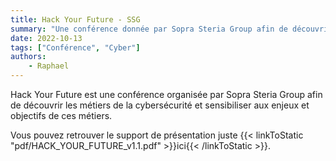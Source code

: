 ```yaml
---
title: Hack Your Future - SSG
summary: "Une conférence donnée par Sopra Steria Group afin de découvrir les métiers de la cybersécurité et sensibiliser aux enjeux et objectifs de ces métiers."
date: 2022-10-13
tags: ["Conférence", "Cyber"]
authors:
    - Raphael
---
```


Hack Your Future est une conférence organisée par Sopra Steria Group afin de découvrir les métiers de la cybersécurité et sensibiliser aux enjeux et objectifs de ces métiers.

Vous pouvez retrouver le support de présentation juste {{< linkToStatic "pdf/HACK_YOUR_FUTURE_v1.1.pdf" >}}ici{{< /linkToStatic >}}.